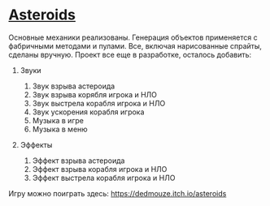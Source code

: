 # [Asteroids](https://dedmouze.itch.io/asteroids)

Основные механики реализованы. Генерация объектов применяется с фабричными методами и пулами.
Все, включая нарисованные спрайты, сделаны вручную.
Проект все еще в разработке, осталось добавить:

1. Звуки
    1. Звук взрыва астероида
    2. Звук взрыва корябля игрока и НЛО
    3. Звук выстрела корабля игрока и НЛО
    4. Звук ускорения корабля игрока
    5. Музыка в игре
    6. Музыка в меню

2. Эффекты
    1. Эффект взрыва астероида
    2. Эффект взрыва корабля игрока и НЛО
    3. Эффект выстрела корабля игрока и НЛО

Игру можно поиграть здесь: <https://dedmouze.itch.io/asteroids>
